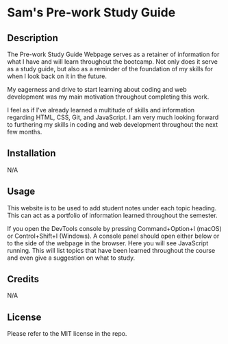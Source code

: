 # Sam's Pre-work Study Guide

## Description

The Pre-work Study Guide Webpage serves as a retainer of information for what I have and will learn throughout the bootcamp. Not only does it serve as a study guide, but also as a reminder of the foundation of my skills for when I look back on it in the future.

My eagerness and drive to start learning about coding and web development was my main motivation throughout completing this work.

I feel as if I've already learned a multitude of skills and information regarding HTML, CSS, Git, and JavaScript. I am very much looking forward to furthering my skills in coding and web development throughout the next few months.

## Installation

N/A

## Usage

This website is to be used to add student notes under each topic heading. This can act as a portfolio of information learned throughout the semester.

If you open the DevTools console by pressing Command+Option+I (macOS) or Control+Shift+I (Windows). A console panel should open either below or to the side of the webpage in the browser. Here you will see JavaScript running. This will list topics that have been learned throughout the course and even give a suggestion on what to study.

## Credits

N/A

## License

Please refer to the MIT license in the repo.